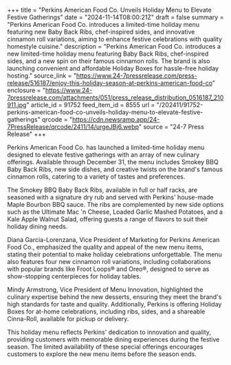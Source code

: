 +++
title = "Perkins American Food Co. Unveils Holiday Menu to Elevate Festive Gatherings"
date = "2024-11-14T08:00:21Z"
draft = false
summary = "Perkins American Food Co. introduces a limited-time holiday menu featuring new Baby Back Ribs, chef-inspired sides, and innovative cinnamon roll variations, aiming to enhance festive celebrations with quality homestyle cuisine."
description = "Perkins American Food Co. introduces a new limited-time holiday menu featuring Baby Back Ribs, chef-inspired sides, and a new spin on their famous cinnamon rolls. The brand is also launching convenient and affordable Holiday Boxes for hassle-free holiday hosting."
source_link = "https://www.24-7pressrelease.com/press-release/516187/enjoy-this-holiday-season-at-perkins-american-food-co"
enclosure = "https://www.24-7pressrelease.com/attachments/051/press_release_distribution_0516187_210911.jpg"
article_id = 91752
feed_item_id = 8555
url = "/202411/91752-perkins-american-food-co-unveils-holiday-menu-to-elevate-festive-gatherings"
qrcode = "https://cdn.newsramp.app/24-7PressRelease/qrcode/2411/14/urgeJBj6.webp"
source = "24-7 Press Release"
+++

<p>Perkins American Food Co. has launched a limited-time holiday menu designed to elevate festive gatherings with an array of new culinary offerings. Available through December 31, the menu includes Smokey BBQ Baby Back Ribs, new side dishes, and creative twists on the brand's famous cinnamon rolls, catering to a variety of tastes and preferences.</p><p>The Smokey BBQ Baby Back Ribs, available in full or half racks, are seasoned with a signature dry rub and served with Perkins' house-made Maple Bourbon BBQ sauce. The ribs are complemented by new side options such as the Ultimate Mac 'n Cheese, Loaded Garlic Mashed Potatoes, and a Kale Apple Walnut Salad, offering guests a range of flavors to suit their holiday dining needs.</p><p>Diana Garcia-Lorenzana, Vice President of Marketing for Perkins American Food Co., emphasized the quality and appeal of the new menu items, stating their potential to make holiday celebrations unforgettable. The menu also features four new cinnamon roll variations, including collaborations with popular brands like Froot Loops® and Oreo®, designed to serve as show-stopping centerpieces for holiday tables.</p><p>Mindy Armstrong, Vice President of Menu Innovation, highlighted the culinary expertise behind the new desserts, ensuring they meet the brand's high standards for taste and quality. Additionally, Perkins is offering Holiday Boxes for at-home celebrations, including ribs, sides, and a shareable Cinna-Roll, available for pickup or delivery.</p><p>This holiday menu reflects Perkins' dedication to innovation and quality, providing customers with memorable dining experiences during the festive season. The limited availability of these special offerings encourages customers to explore the new menu items before the season ends.</p>